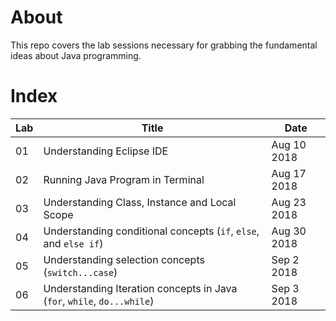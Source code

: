 # About
This repo covers the lab sessions necessary for grabbing the fundamental ideas about Java programming.

# Index
| Lab | Title | Date |
| --- | --- | --- |
| 01 | Understanding Eclipse IDE | Aug 10 2018 |
| 02 | Running Java Program in Terminal | Aug 17 2018 |
| 03 | Understanding Class, Instance and Local Scope| Aug 23 2018 |
| 04 | Understanding conditional concepts (`if`, `else`, and `else if`) | Aug 30 2018 |
| 05 | Understanding selection concepts (`switch...case`)| Sep 2 2018|
| 06 | Understanding Iteration concepts in Java (`for`, `while`, `do...while`) | Sep 3 2018|